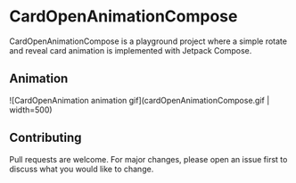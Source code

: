 # CardOpenAnimationCompose

CardOpenAnimationCompose is a playground project where a simple rotate and reveal card animation is implemented with Jetpack Compose.

## Animation
![CardOpenAnimation animation gif](cardOpenAnimationCompose.gif | width=500)

## Contributing
Pull requests are welcome. For major changes, please open an issue first to discuss what you would like to change.
